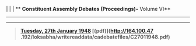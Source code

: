 |  |  |  ** **Constituent Assembly Debates (Proceedings)-**  Volume VI**

* * *  
  
---  
  
> **[Tuesday, 27th January 1948](C27011948.html)     [(pdf)](http://164.100.47
.192/loksabha/writereaddata/cadebatefiles/C27011948.pdf)**

